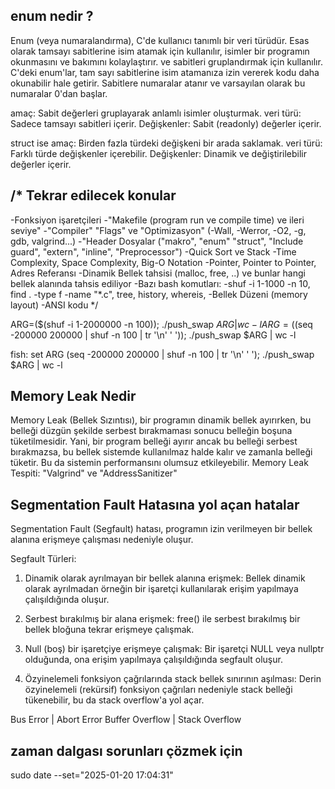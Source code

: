 
enum nedir ?
-----------
Enum (veya numaralandırma), C'de kullanıcı tanımlı bir veri türüdür. 
Esas olarak tamsayı sabitlerine isim atamak için kullanılır, 
isimler bir programın okunmasını ve bakımını kolaylaştırır.
ve sabitleri gruplandırmak için kullanılır. 
C'deki enum'lar, tam sayı sabitlerine isim atamanıza izin vererek kodu daha okunabilir hale getirir.
Sabitlere numaralar atanır ve varsayılan olarak bu numaralar 0'dan başlar.

amaç:
	Sabit değerleri gruplayarak anlamlı isimler oluşturmak.
veri türü:
    Sadece tamsayı sabitleri içerir.
Değişkenler: 
    Sabit (readonly) değerler içerir.

struct ise
amaç:
    Birden fazla türdeki değişkeni bir arada saklamak.
veri türü:
    Farklı türde değişkenler içerebilir.
Değişkenler:
    Dinamik ve değiştirilebilir değerler içerir.


/*
Tekrar edilecek konular
-----------------------
-Fonksiyon işaretçileri
-"Makefile (program run ve compile time) ve ileri seviye"
-"Compiler" "Flags" ve "Optimizasyon" (-Wall, -Werror, -O2, -g, gdb, valgrind...)
-"Header Dosyalar ("makro", "enum" "struct", "Include guard", "extern", "inline", "Preprocessor")
-Quick Sort ve Stack
-Time Complexity, Space Complexity, Big-O Notation
-Pointer, Pointer to Pointer, Adres Referansı
-Dinamik Bellek tahsisi (malloc, free, ..) ve bunlar hangi bellek alanında tahsis ediliyor
-Bazı bash komutları:
-shuf -i 1-1000 -n 10, find . -type f -name "*.c", tree, history, whereis,
-Bellek Düzeni (memory layout)
-ANSI kodu 
*/


ARG=($(shuf -i 1-2000000 -n 100)); ./push_swap $ARG | wc -l
ARG=($(seq -200000  200000 | shuf -n 100 | tr '\n' ' ')); ./push_swap $ARG | wc -l

fish:
set ARG (seq -200000 200000 | shuf -n 100 | tr '\n' ' '); ./push_swap $ARG | wc -l


Memory Leak Nedir
-----------------
Memory Leak (Bellek Sızıntısı), bir programın dinamik bellek ayırırken, 
bu belleği düzgün şekilde serbest bırakmaması sonucu belleğin boşuna tüketilmesidir. 
Yani, bir program belleği ayırır ancak bu belleği serbest bırakmazsa, 
bu bellek sistemde kullanılmaz halde kalır ve zamanla belleği tüketir. 
Bu da sistemin performansını olumsuz etkileyebilir.
Memory Leak Tespiti: "Valgrind" ve "AddressSanitizer"



Segmentation Fault Hatasına yol açan hatalar
--------------------------------------------
Segmentation Fault (Segfault) hatası, 
programın izin verilmeyen bir bellek alanına erişmeye çalışması nedeniyle oluşur. 

Segfault Türleri:
1. Dinamik olarak ayrılmayan bir bellek alanına erişmek: 
Bellek dinamik olarak ayrılmadan örneğin bir işaretçi kullanılarak erişim yapılmaya çalışıldığında oluşur.

2. Serbest bırakılmış bir alana erişmek: 
free() ile serbest bırakılmış bir bellek bloğuna tekrar erişmeye çalışmak.

3. Null (boş) bir işaretçiye erişmeye çalışmak: 
Bir işaretçi NULL veya nullptr olduğunda, ona erişim yapılmaya çalışıldığında segfault oluşur.

4. Özyinelemeli fonksiyon çağrılarında stack bellek sınırının aşılması:
Derin özyinelemeli (rekürsif) fonksiyon çağrıları nedeniyle stack belleği tükenebilir, 
bu da stack overflow'a yol açar.


Bus Error | Abort Error 
Buffer Overflow | Stack Overflow


zaman dalgası sorunları çözmek için
---
sudo date --set="2025-01-20 17:04:31"
